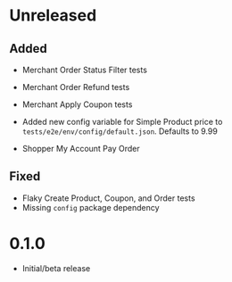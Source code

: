 # Unreleased

## Added
- Merchant Order Status Filter tests
- Merchant Order Refund tests
- Merchant Apply Coupon tests
- Added new config variable for Simple Product price to `tests/e2e/env/config/default.json`. Defaults to 9.99

- Shopper My Account Pay Order

## Fixed

- Flaky Create Product, Coupon, and Order tests
- Missing `config` package dependency

# 0.1.0

- Initial/beta release
